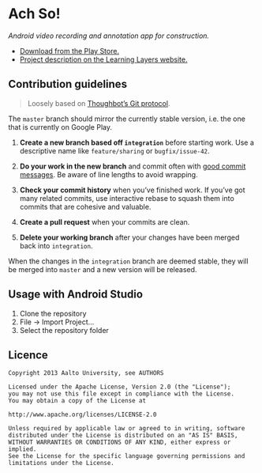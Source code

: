 Ach So!
=======

*Android video recording and annotation app for construction.*

- [Download from the Play Store.][play]
- [Project description on the Learning Layers website.][layers]

Contribution guidelines
-----------------------

> Loosely based on [Thoughbot’s Git protocol][thoughtbot].

The `master` branch should mirror the currently stable version, i.e. the one
that is currently on Google Play.

1. **Create a new branch based off `integration`** before starting work. Use a
descriptive name like `feature/sharing` or `bugfix/issue-42`.

2. **Do your work in the new branch** and commit often with
[good commit messages][commit]. Be aware of line lengths to avoid wrapping.

3. **Check your commit history** when you’ve finished work. If you’ve got many
related commits, use interactive rebase to squash them into commits that are
cohesive and valuable.

4. **Create a pull request** when your commits are clean.

5. **Delete your working branch** after your changes have been merged back
into `integration`.

When the changes in the `integration` branch are deemed stable, they will be
merged into `master` and a new version will be released.

Usage with Android Studio
-------------------------

1. Clone the repository
2. File -> Import Project...
3. Select the repository folder

Licence
-------

```
Copyright 2013 Aalto University, see AUTHORS

Licensed under the Apache License, Version 2.0 (the "License");
you may not use this file except in compliance with the License.
You may obtain a copy of the License at

http://www.apache.org/licenses/LICENSE-2.0

Unless required by applicable law or agreed to in writing, software
distributed under the License is distributed on an "AS IS" BASIS,
WITHOUT WARRANTIES OR CONDITIONS OF ANY KIND, either express or implied.
See the License for the specific language governing permissions and
limitations under the License.
```

[play]: https://play.google.com/store/apps/details?id=fi.aalto.legroup.achso
[layers]: http://developer.learning-layers.eu/tools/ach-so/
[thoughtbot]: https://github.com/thoughtbot/guides/tree/master/protocol/git
[commit]: http://tbaggery.com/2008/04/19/a-note-about-git-commit-messages.html
